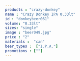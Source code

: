 ```yaml
---
products : "crazy-donkey"
name : "Crazy Donkey IPA 0.33lt"
id : "donkeybeer061"
volume: "0.33lt"
sizes: "single"
image : "beer049.jpg"
price : "2"
materials :  "can"
beer_types :  ["I.P.A."]
promotions : [""]
---
```

